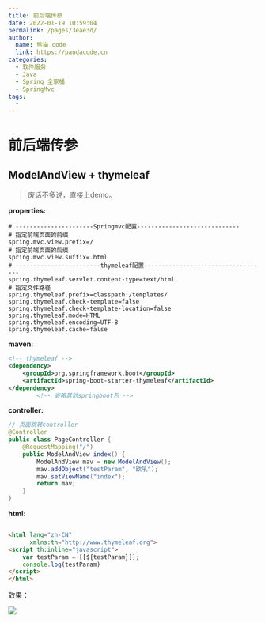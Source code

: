 ```yaml
---
title: 前后端传参
date: 2022-01-19 10:59:04
permalink: /pages/3eae3d/
author: 
  name: 熊猫 code
  link: https://pandacode.cn
categories: 
  - 软件服务
  - Java
  - Spring 全家桶
  - SpringMvc
tags: 
  - 
---
```

# 前后端传参

## ModelAndView + thymeleaf

> 废话不多说，直接上demo。

**properties:**

```properties
# ----------------------Springmvc配置-----------------------------
# 指定前端页面的前缀
spring.mvc.view.prefix=/
# 指定前端页面的后缀
spring.mvc.view.suffix=.html
# ------------------------thymeleaf配置-----------------------------------
spring.thymeleaf.servlet.content-type=text/html
# 指定文件路径
spring.thymeleaf.prefix=classpath:/templates/
spring.thymeleaf.check-template=false
spring.thymeleaf.check-template-location=false
spring.thymeleaf.mode=HTML
spring.thymeleaf.encoding=UTF-8
spring.thymeleaf.cache=false
```

**maven:**

```xml
<!-- thymeleaf -->
<dependency>
    <groupId>org.springframework.boot</groupId>
    <artifactId>spring-boot-starter-thymeleaf</artifactId>
</dependency>
        <!-- 省略其他springboot包 -->
```

**controller:**

```java
// 页面跳转controller
@Controller
public class PageController {
    @RequestMapping("/")
    public ModelAndView index() {
        ModelAndView mav = new ModelAndView();
        mav.addObject("testParam", "欧吼");
        mav.setViewName("index");
        return mav;
    }
}
```

**html:**

```html

<html lang="zh-CN"
      xmlns:th="http://www.thymeleaf.org">
<script th:inline="javascript">
    var testParam = [[${testParam}]];
    console.log(testParam)
</script>
</html>
```

效果：

<img src="https://file.pandacode.cn/blog/2022119111119.png"  />
